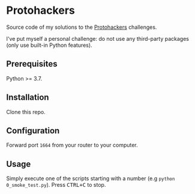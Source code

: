 # Protohackers

Source code of my solutions to the [Protohackers](https://protohackers.com/) challenges.

I've put myself a personal challenge: do not use any third-party packages (only use built-in Python features).

## Prerequisites

Python >= 3.7.

## Installation

Clone this repo.

## Configuration

Forward port `1664` from your router to your computer.

## Usage

Simply execute one of the scripts starting with a number (e.g `python 0_smoke_test.py`). Press <kbd>CTRL+C</kbd> to stop.